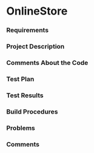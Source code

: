 # OnlineStore

### Requirements

### Project Description

### Comments About the Code

### Test Plan

### Test Results

### Build Procedures

### Problems

### Comments
